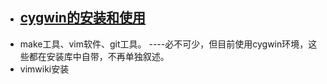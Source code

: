 <!---title:提高效率的工具的使用-->

* [cygwin的安装和使用](install_and_use_cygwin.html)
  ---
* make工具、vim软件、git工具。 ----必不可少，但目前使用cygwin环境，这些都在安装库中自带，不再单独叙述。
* vimwiki安装


